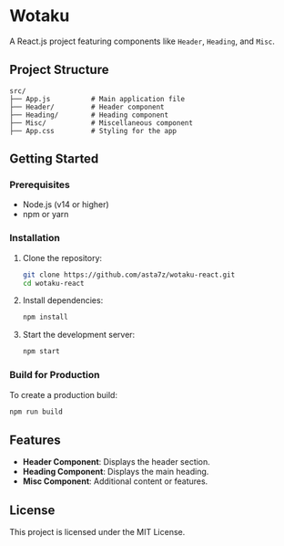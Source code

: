 # Wotaku

A React.js project featuring components like `Header`, `Heading`, and `Misc`.

## Project Structure

```
src/
├── App.js          # Main application file
├── Header/         # Header component
├── Heading/        # Heading component
├── Misc/           # Miscellaneous component
├── App.css         # Styling for the app
```

## Getting Started

### Prerequisites
- Node.js (v14 or higher)
- npm or yarn

### Installation
1. Clone the repository:
   ```bash
   git clone https://github.com/asta7z/wotaku-react.git
   cd wotaku-react
   ```

2. Install dependencies:
   ```bash
   npm install
   ```

3. Start the development server:
   ```bash
   npm start
   ```

### Build for Production
To create a production build:
```bash
npm run build
```

## Features
- **Header Component**: Displays the header section.
- **Heading Component**: Displays the main heading.
- **Misc Component**: Additional content or features.

## License
This project is licensed under the MIT License.
